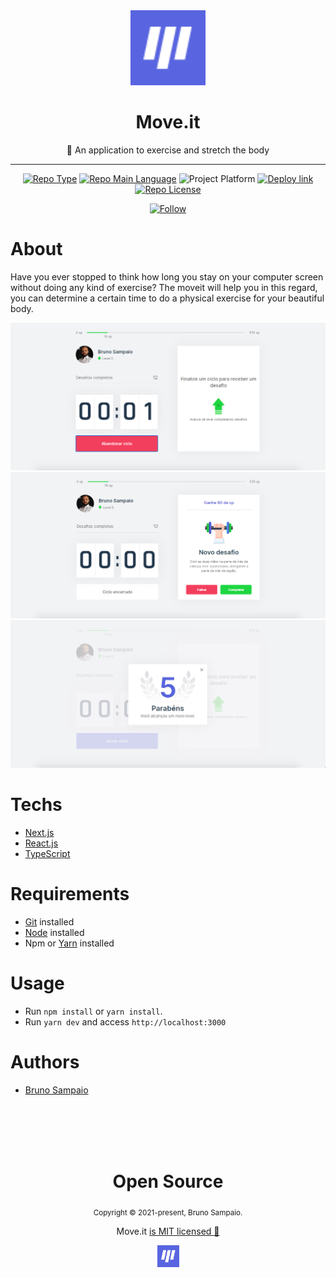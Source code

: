 <div align="center">
    <img src="/public/favicon.png" width="120" />    
    <h1>Move.it</h1>  
    <p>💪 An application to exercise and stretch the body</p>    
    <hr />    
    <p>
        <a href="https://nextlevelweek.com/"><img src="https://img.shields.io/badge/type-nlw-orange" alt="Repo Type" /></a>
        <a href="https://www.typescriptlang.org/"><img src="https://img.shields.io/badge/language-typescript-blue" alt="Repo Main Language" /></a>
        <img src="https://img.shields.io/badge/platform-web-blueviolet" alt="Project Platform" />
        <a href="https://nlw4moveit-p6fhlbbtu-brunosampaiodev.vercel.app/"><img src="https://img.shields.io/badge/deploy-vercel-brightgreen" alt="Deploy link" /></a>
        <a href="https://github.com/BrunoSampaioDev/React-Movit-project-nlw4/blob/main/LICENSE"><img src="https://img.shields.io/badge/licence-MIT-red" alt="Repo License" /></a>
    </p>     
    <p>
        <a href="https://www.linkedin.com/in/bruno-sampaio-a374b1170/" target="_blank">
        <img src="https://img.shields.io/twitter/url?label=Connect%20%40BrunoSampaio&logo=linkedin&url=https%3A%2F%2F%2%2F" alt="Follow" />
        </a>
    <p>
</div>

# About

Have you ever stopped to think how long you stay on your computer screen without doing any kind of exercise? The moveit will help you in this regard, you can determine a certain time to do a physical exercise for your beautiful body.

<img src="/.github/start.png" width="700" /> <img src="/.github/desafio.png" width="700" /> 
<img src="/.github/levelup.png" width="700" /> 

# Techs

 - [Next.js](https://nextjs.org/) 
 - [React.js](https://reactjs.org/)
 - [TypeScript](https://www.typescriptlang.org/)

# Requirements

- [Git](https://git-scm.com/) installed
- [Node](https://node.js.org/) installed
- Npm or [Yarn](https://yarnpkg.com/) installed

# Usage

- Run `npm install` or `yarn install`.
- Run `yarn dev` and access `http://localhost:3000`

# Authors

- [Bruno Sampaio](https://github.com/zevdvlpr)

<br>
<br>
<br>
<br>

<div align="center">
  <h1>Open Source</h1>
  <sub>Copyright © 2021-present, Bruno Sampaio.</sub>
  <p>Move.it <a href="https://github.com/BrunoSampaioDev/React-Movit-project-nlw4/blob/main/LICENSE">is MIT licensed 💖</a></p>
  <img src="/public/favicon.png" width="35" />
</div>
